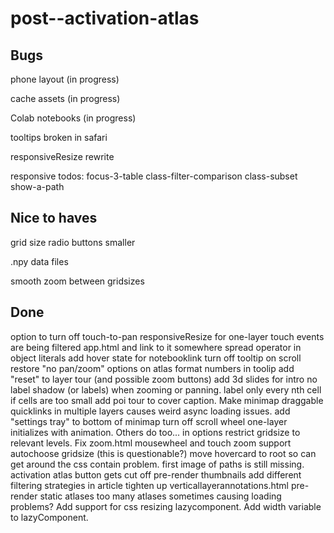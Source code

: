 # post--activation-atlas

## Bugs

phone layout (in progress)

cache assets (in progress)

Colab notebooks (in progress)

tooltips broken in safari

responsiveResize rewrite

responsive todos: 
  focus-3-table
  class-filter-comparison
  class-subset
  show-a-path

## Nice to haves

grid size radio buttons smaller

.npy data files

smooth zoom between gridsizes

## Done
option to turn off touch-to-pan
responsiveResize for one-layer
touch events are being filtered
app.html and link to it somewhere
spread operator in object literals
add hover state for notebooklink
turn off tooltip on scroll
restore "no pan/zoom" options on atlas
format numbers in toolip
add "reset" to layer tour (and possible zoom buttons)
add 3d slides for intro
no label shadow (or labels) when zooming or panning.
label only every nth cell if cells are too small
add poi tour to cover caption.
Make minimap draggable
quicklinks in multiple layers causes weird async loading issues.
add "settings tray" to bottom of minimap
turn off scroll wheel
one-layer initializes with animation. Others do too...
in options restrict gridsize to relevant levels.
Fix zoom.html
mousewheel and touch zoom support
autochoose gridsize (this is questionable?)
move hovercard to root so can get around the css contain problem.
first image of paths is still missing.
activation atlas button gets cut off
pre-render thumbnails
add different filtering strategies in article
tighten up verticallayerannotations.html
pre-render static atlases
too many atlases sometimes causing loading problems?
Add support for css resizing lazycomponent.
Add width variable to lazyComponent.
